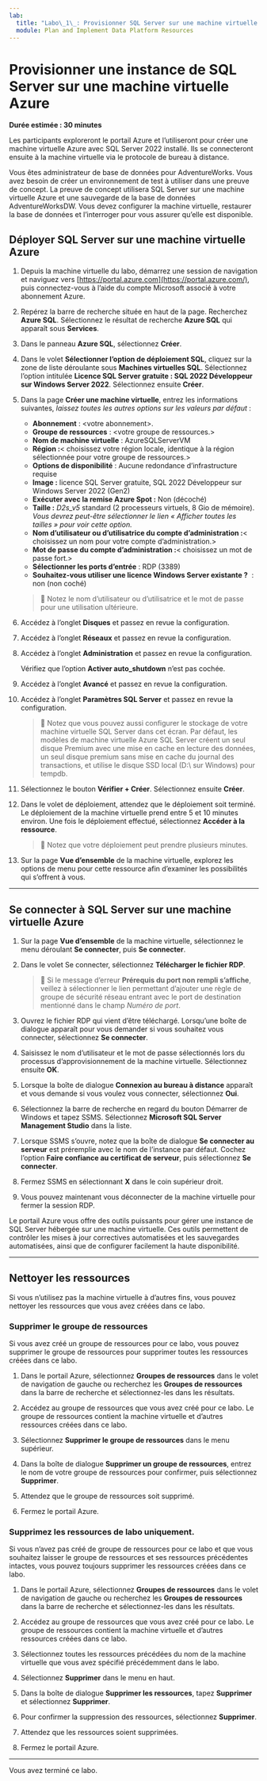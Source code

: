 ```yaml
---
lab:
  title: "Labo\_1\_: Provisionner SQL Server sur une machine virtuelle Azure"
  module: Plan and Implement Data Platform Resources
---
```


# Provisionner une instance de SQL Server sur une machine virtuelle Azure

**Durée estimée : 30 minutes**

Les participants exploreront le portail Azure et l’utiliseront pour créer une machine virtuelle Azure avec SQL Server 2022 installé. Ils se connecteront ensuite à la machine virtuelle via le protocole de bureau à distance.

Vous êtes administrateur de base de données pour AdventureWorks. Vous avez besoin de créer un environnement de test à utiliser dans une preuve de concept. La preuve de concept utilisera SQL Server sur une machine virtuelle Azure et une sauvegarde de la base de données AdventureWorksDW. Vous devez configurer la machine virtuelle, restaurer la base de données et l’interroger pour vous assurer qu’elle est disponible.

## Déployer SQL Server sur une machine virtuelle Azure

1. Depuis la machine virtuelle du labo, démarrez une session de navigation et naviguez vers [https://portal.azure.com](https://portal.azure.com/), puis connectez-vous à l’aide du compte Microsoft associé à votre abonnement Azure.

1. Repérez la barre de recherche située en haut de la page. Recherchez **Azure SQL**. Sélectionnez le résultat de recherche **Azure SQL** qui apparaît sous **Services**.

1. Dans le panneau **Azure SQL**, sélectionnez **Créer**.

1. Dans le volet **Sélectionner l’option de déploiement SQL**, cliquez sur la zone de liste déroulante sous **Machines virtuelles SQL**. Sélectionnez l’option intitulée **Licence SQL Server gratuite : SQL 2022 Développeur sur Windows Server 2022**. Sélectionnez ensuite **Créer**.

1. Dans la page **Créer une machine virtuelle**, entrez les informations suivantes, *laissez toutes les autres options sur les valeurs par défaut* :

    - **Abonnement** : &lt;votre abonnement&gt;.
    - **Groupe de ressources** : &lt;votre groupe de ressources.&gt;
    - **Nom de machine virtuelle** : AzureSQLServerVM
    - **Région :**&lt; choisissez votre région locale, identique à la région sélectionnée pour votre groupe de ressources.&gt;
    - **Options de disponibilité** : Aucune redondance d’infrastructure requise
    - **Image :** licence SQL Server gratuite, SQL 2022 Développeur sur Windows Server 2022 (Gen2)
    - **Exécuter avec la remise Azure Spot :** Non (décoché)
    - **Taille :** *D2s_v5* standard (2 processeurs virtuels, 8 Gio de mémoire). *Vous devrez peut-être sélectionner le lien « Afficher toutes les tailles » pour voir cette option.*
    - **Nom d’utilisateur ou d’utilisatrice du compte d’administration :**&lt; choisissez un nom pour votre compte d’administration.&gt;
    - **Mot de passe du compte d’administration :**&lt; choisissez un mot de passe fort.&gt;
    - **Sélectionner les ports d’entrée** : RDP (3389)
    - **Souhaitez-vous utiliser une licence Windows Server existante ?**  : non (non coché)

    > &#128221; Notez le nom d’utilisateur ou d’utilisatrice et le mot de passe pour une utilisation ultérieure.

1. Accédez à l’onglet **Disques** et passez en revue la configuration.

1. Accédez à l’onglet **Réseaux** et passez en revue la configuration.

1. Accédez à l’onglet **Administration** et passez en revue la configuration.

    Vérifiez que l’option **Activer auto_shutdown** n’est pas cochée.

1. Accédez à l’onglet **Avancé** et passez en revue la configuration.

1. Accédez à l’onglet **Paramètres SQL Server** et passez en revue la configuration.

    > &#128221; Notez que vous pouvez aussi configurer le stockage de votre machine virtuelle SQL Server dans cet écran. Par défaut, les modèles de machine virtuelle Azure SQL Server créent un seul disque Premium avec une mise en cache en lecture des données, un seul disque premium sans mise en cache du journal des transactions, et utilise le disque SSD local (D:\ sur Windows) pour tempdb.

1. Sélectionnez le bouton **Vérifier + Créer**. Sélectionnez ensuite **Créer**.

1. Dans le volet de déploiement, attendez que le déploiement soit terminé. Le déploiement de la machine virtuelle prend entre 5 et 10 minutes environ. Une fois le déploiement effectué, sélectionnez **Accéder à la ressource**.

    > &#128221; Notez que votre déploiement peut prendre plusieurs minutes.

1. Sur la page **Vue d’ensemble** de la machine virtuelle, explorez les options de menu pour cette ressource afin d’examiner les possibilités qui s’offrent à vous.

---

## Se connecter à SQL Server sur une machine virtuelle Azure

1. Sur la page **Vue d’ensemble** de la machine virtuelle, sélectionnez le menu déroulant **Se connecter**, puis **Se connecter**.

1. Dans le volet Se connecter, sélectionnez **Télécharger le fichier RDP**.

    > &#128221; Si le message d’erreur **Prérequis du port non rempli s’affiche**, veillez à sélectionner le lien permettant d’ajouter une règle de groupe de sécurité réseau entrant avec le port de destination mentionné dans le champ *Numéro de port*.

1. Ouvrez le fichier RDP qui vient d’être téléchargé. Lorsqu’une boîte de dialogue apparaît pour vous demander si vous souhaitez vous connecter, sélectionnez **Se connecter**.

1. Saisissez le nom d’utilisateur et le mot de passe sélectionnés lors du processus d’approvisionnement de la machine virtuelle. Sélectionnez ensuite **OK**.

1. Lorsque la boîte de dialogue **Connexion au bureau à distance** apparaît et vous demande si vous voulez vous connecter, sélectionnez **Oui**.

1. Sélectionnez la barre de recherche en regard du bouton Démarrer de Windows et tapez SSMS. Sélectionnez **Microsoft SQL Server Management Studio** dans la liste.  

1. Lorsque SSMS s’ouvre, notez que la boîte de dialogue **Se connecter au serveur** est préremplie avec le nom de l’instance par défaut. Cochez l’option **Faire confiance au certificat de serveur**, puis sélectionnez **Se connecter**.

1. Fermez SSMS en sélectionnant **X** dans le coin supérieur droit.

1. Vous pouvez maintenant vous déconnecter de la machine virtuelle pour fermer la session RDP.

Le portail Azure vous offre des outils puissants pour gérer une instance de SQL Server hébergée sur une machine virtuelle. Ces outils permettent de contrôler les mises à jour correctives automatisées et les sauvegardes automatisées, ainsi que de configurer facilement la haute disponibilité.

---

## Nettoyer les ressources

Si vous n’utilisez pas la machine virtuelle à d’autres fins, vous pouvez nettoyer les ressources que vous avez créées dans ce labo.

### Supprimer le groupe de ressources

Si vous avez créé un groupe de ressources pour ce labo, vous pouvez supprimer le groupe de ressources pour supprimer toutes les ressources créées dans ce labo.

1. Dans le portail Azure, sélectionnez **Groupes de ressources** dans le volet de navigation de gauche ou recherchez les **Groupes de ressources** dans la barre de recherche et sélectionnez-les dans les résultats.

1. Accédez au groupe de ressources que vous avez créé pour ce labo. Le groupe de ressources contient la machine virtuelle et d’autres ressources créées dans ce labo.

1. Sélectionnez **Supprimer le groupe de ressources** dans le menu supérieur.

1. Dans la boîte de dialogue **Supprimer un groupe de ressources**, entrez le nom de votre groupe de ressources pour confirmer, puis sélectionnez **Supprimer**.

1. Attendez que le groupe de ressources soit supprimé.

1. Fermez le portail Azure.

### Supprimez les ressources de labo uniquement.

Si vous n’avez pas créé de groupe de ressources pour ce labo et que vous souhaitez laisser le groupe de ressources et ses ressources précédentes intactes, vous pouvez toujours supprimer les ressources créées dans ce labo.

1. Dans le portail Azure, sélectionnez **Groupes de ressources** dans le volet de navigation de gauche ou recherchez les **Groupes de ressources** dans la barre de recherche et sélectionnez-les dans les résultats.

1. Accédez au groupe de ressources que vous avez créé pour ce labo. Le groupe de ressources contient la machine virtuelle et d’autres ressources créées dans ce labo.

1. Sélectionnez toutes les ressources précédées du nom de la machine virtuelle que vous avez spécifié précédemment dans le labo.

1. Sélectionnez **Supprimer** dans le menu en haut.

1. Dans la boîte de dialogue **Supprimer les ressources**, tapez **Supprimer** et sélectionnez **Supprimer**.

1. Pour confirmer la suppression des ressources, sélectionnez **Supprimer**.

1. Attendez que les ressources soient supprimées.

1. Fermez le portail Azure.

---

Vous avez terminé ce labo.
